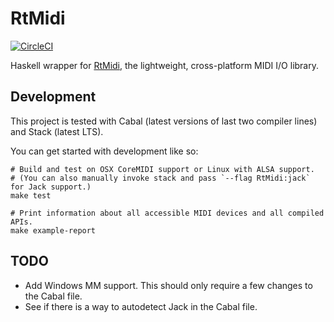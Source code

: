 # RtMidi

[![CircleCI](https://circleci.com/gh/riottracker/RtMidi/tree/master.svg?style=svg)](https://circleci.com/gh/riottracker/RtMidi/tree/master)

Haskell wrapper for [RtMidi](http://www.music.mcgill.ca/~gary/rtmidi/), the lightweight, cross-platform MIDI I/O library.

## Development

This project is tested with Cabal (latest versions of last two compiler lines) and Stack (latest LTS).

You can get started with development like so:

    # Build and test on OSX CoreMIDI support or Linux with ALSA support.
    # (You can also manually invoke stack and pass `--flag RtMidi:jack` for Jack support.)
    make test

    # Print information about all accessible MIDI devices and all compiled APIs.
    make example-report

## TODO

* Add Windows MM support. This should only require a few changes to the Cabal file.
* See if there is a way to autodetect Jack in the Cabal file.
